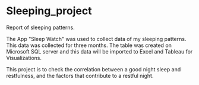 # Sleeping_project
Report of sleeping patterns.

The App "Sleep Watch" was used to collect data of my sleeping patterns. This data was collected for three months. The table was created on Microsoft SQL server and this data will be imported to Excel and Tableau for Visualizations. 

This project is to check the correlation between a good night sleep and restfulness, and the factors that contribute to a restful night.

